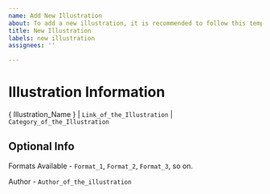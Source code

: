 ```yaml
---
name: Add New Illustration
about: To add a new illustration, it is recommended to follow this template.
title: New Illustration
labels: new illustration
assignees: ''

---
```


# Illustration Information

{ Illustration_Name } | `Link_of_the_Illustration` | `Category_of_the_Illustration`

## Optional Info

Formats Available - `Format_1`, `Format_2`, `Format_3`, so on. 

Author - `Author_of_the_illustration`

